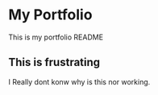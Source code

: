 # My Portfolio
This is my portfolio README

## This is frustrating
I Really dont konw why is this nor working.